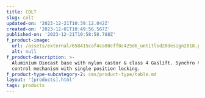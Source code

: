 ```yaml
---
title: COLT
slug: colt
updated-on: '2023-12-21T10:39:12.042Z'
created-on: '2023-12-01T10:49:56.567Z'
published-on: '2023-12-21T10:58:58.788Z'
f_product-image:
  url: /assets/external/658415caf4ca80cff8c425d6_untitled20design2018.png
  alt: null
f_product-description: >-
  Aluminium Diecast base with nylon castor & class 4 Gaslift. Synchro tiltcable
  control mechanism with single position locking.
f_product-type-subcategory-2: cms/product-type/table.md
layout: '[products].html'
tags: products
---
```




